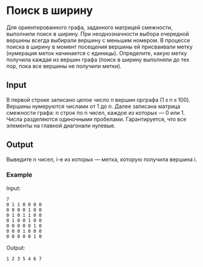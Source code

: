 # Поиск в ширину
Для ориентированного графа, заданного матрицей смежности, выполнили поиск в ширину. При неоднозначности выбора очередной вершины всегда выбирали вершину с меньшим номером. В процессе поиска в ширину в момент посещения вершины ей присваивали метку (нумерация меток начинается с единицы). Определите, какую метку получила каждая из вершин графа (поиск в ширину выполняли до тех пор, пока все вершины не получили метки).

## Input
В первой строке записано целое число n вершин орграфа (1 ≤ n ≤ 100). Вершины нумеруются числами от 1 до n. Далее записана матрица смежности графа: n строк по n чисел, каждое из которых — 0 или 1. Числа разделяются одиночными пробелами. Гарантируется, что все элементы на главной диагонали нулевые.

## Output
Выведите n чисел, i-е из которых — метка, которую получила вершина i.

### Example
Input:
```
7
0 1 1 0 0 0 0
0 0 0 0 1 0 0
0 1 0 1 1 0 0
0 1 0 0 1 0 0
0 0 0 0 0 1 0
0 0 0 1 0 0 0
0 0 0 0 0 1 0
```

Output:
```
1 2 3 5 4 6 7
```
